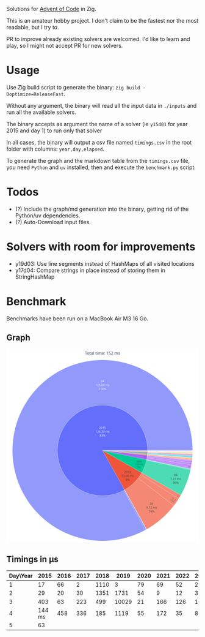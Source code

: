 Solutions for [Advent of Code](https://adventofcode.com) in Zig.

This is an amateur hobby project. I don't claim to be the fastest nor the most readable, but I try to.

PR to improve already existing solvers are welcomed. I'd like to learn and play, so I might not accept PR for new solvers.

# Usage
Use Zig build script to generate the binary: `zig build -Doptimize=ReleaseFast`.

Without any argument, the binary will read all the input data in `./inputs` and run all the available solvers.

The binary accepts as argument the name of a solver (ie `y15d01` for year 2015 and day 1) to run only that solver

In all cases, the binary will output a csv file named `timings.csv` in the root folder with columns: `year,day,elapsed`.

To generate the graph and the markdown table from the `timings.csv` file, you need `Python` and `uv` installed, then and execute the `benchmark.py` script.

# Todos
- (?) Include the graph/md generation into the binary, getting rid of the Python/uv dependencies.
- (?) Auto-Download input files.

# Solvers with room for improvements
- y19d03: Use line segments instead of HashMaps of all visited locations
- y17d04: Compare strings in place instead of storing them in StringHashMap

# Benchmark
Benchmarks have been run on a MacBook Air M3 16 Go.

## Graph
![Benchmark graph](https://github.com/Ad4u/aoc/blob/master/graph.svg)

## Timings in µs
|Day\Year|   2015 |   2016 |   2017 |   2018 |   2019 |   2020 |   2021 |   2022 |   2023 |   2024 |
|--------|--------|--------|--------|--------|--------|--------|--------|--------|--------|--------|
|      1 |     17 |     66 |      2 |   1110 |      3 |     79 |     69 |     52 |    290 |    165 |
|      2 |     29 |     20 |     30 |   1351 |   1731 |     54 |      9 |     12 |     31 |    120 |
|      3 |    403 |     63 |    223 |    499 |  10029 |     21 |    166 |    126 |    107 |     53 |
|      4 | 144 ms |    458 |    336 |    185 |   1119 |     55 |    172 |     35 |     85 |   6043 |
|      5 |     63 |        |        |        |        |        |        |        |        |        |
